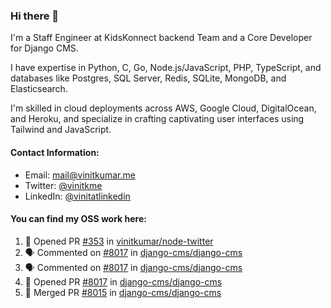 ### Hi there 👋

I'm a Staff Engineer at KidsKonnect backend Team and a Core Developer for Django CMS.

I have expertise in Python, C, Go, Node.js/JavaScript, 
PHP, TypeScript, and databases like Postgres, SQL Server, Redis, 
SQLite, MongoDB, and Elasticsearch. 

I'm skilled in cloud deployments across AWS, Google Cloud, 
DigitalOcean, and Heroku, and specialize in crafting captivating 
user interfaces using Tailwind and JavaScript. 

#### Contact Information:

- Email: <a href="mailto:mail@vinitkumar.me">mail@vinitkumar.me</a>
- Twitter: [@vinitkme](https://twitter.com/vinitkme)
- LinkedIn: [@vinitatlinkedin](https://www.linkedin.com/in/vinitatlinkedin/)  

#### You can find my OSS work here:

<!--START_SECTION:activity-->
1. 💪 Opened PR [#353](https://github.com/vinitkumar/node-twitter/pull/353) in [vinitkumar/node-twitter](https://github.com/vinitkumar/node-twitter)
2. 🗣 Commented on [#8017](https://github.com/django-cms/django-cms/pull/8017#issuecomment-2379971567) in [django-cms/django-cms](https://github.com/django-cms/django-cms)
3. 🗣 Commented on [#8017](https://github.com/django-cms/django-cms/pull/8017#issuecomment-2379939263) in [django-cms/django-cms](https://github.com/django-cms/django-cms)
4. 💪 Opened PR [#8017](https://github.com/django-cms/django-cms/pull/8017) in [django-cms/django-cms](https://github.com/django-cms/django-cms)
5. 🎉 Merged PR [#8015](https://github.com/django-cms/django-cms/pull/8015) in [django-cms/django-cms](https://github.com/django-cms/django-cms)
<!--END_SECTION:activity-->
